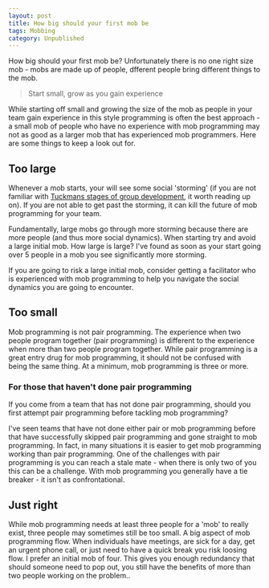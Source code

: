```yaml
---
layout: post
title: How big should your first mob be
tags: Mobbing
category: Unpublished
---
```


How big should your first mob be? Unfortunately there is no one right size mob - mobs are made up of people, dfferent people bring different things to the mob. 

> Start small, grow as you gain experience

While starting off small and growing the size of the mob as people in your team gain experience in this style programming is often the best approach - a small mob of people who have no experience with mob programming may not as good as a larger mob that has experienced mob programmers. Here are some things to keep a look out for.

## Too large 

Whenever a mob starts, your will see some social 'storming' (if you are not familiar with [Tuckmans stages of group development](http://blog.markpearl.co.za/Tuckmans-Model), it worth reading up on). If you are not able to get past the storming, it can kill the future of mob programming for your team.

Fundamentally, large mobs go through more storming because there are more people (and thus more social dynamics). When starting try and avoid a large initial mob. How large is large? I've found as soon as your start going over 5 people in a mob you see significantly more storming.

If you are going to risk a large initial mob, consider getting a facilitator who is experienced with mob programming to help you navigate the social dynamics you are going to encounter. 

## Too small 

Mob programming is not pair programming. The experience when two people program together (pair programming) is different to the experience when more than two people program together. While pair programming is a great entry drug for mob programming, it should not be confused with being the same thing. At a minimum, mob programming is three or more.

### For those that haven't done pair programming

If you come from a team that has not done pair programming, should you first attempt pair programming before tackling mob programming? 

I've seen teams that have not done either pair or mob programming before that have successfully skipped pair programming and gone straight to mob programming. In fact, in many situations it is easier to get mob programming working than pair programming. One of the challenges with pair programming is you can reach a stale mate - when there is only two of you this can be a challenge. With mob programming you generally have a tie breaker - it isn't as confrontational.

## Just right

While mob programming needs at least three people for a 'mob' to really exist, three people may sometimes still be too small. A big aspect of mob programming flow. When individuals have meetings, are sick for a day, get an urgent phone call, or just need to have a quick break you risk loosing flow. I prefer an initial mob of four. This gives you enough redundancy that should someone need to pop out, you still have the benefits of more than two people working on the problem..


